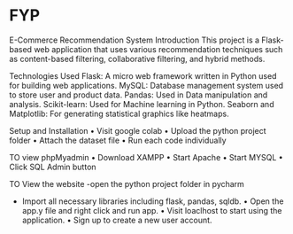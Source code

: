 # FYP
E-Commerce Recommendation System
Introduction
This project is a Flask-based web application that uses various recommendation techniques such as content-based filtering, collaborative filtering, and hybrid methods. 

Technologies Used
Flask: A micro web framework written in Python used for building web applications.
MySQL: Database management system used to store user and product data.
Pandas: Used in Data manipulation and analysis.
Scikit-learn: Used for Machine learning in Python.
Seaborn and Matplotlib: For generating statistical graphics like heatmaps.

Setup and Installation
•	Visit google colab
•	Upload the python project folder
•	Attach the dataset file
•	Run each code individually


TO view phpMyadmin
•	Download XAMPP
•	Start Apache
•	Start MYSQL
•	Click SQL Admin button

TO View the website
-open the python project folder in pycharm
- Import all necessary libraries including flask, pandas, sqldb. 
•	Open the app.y file and right click and run app.
•	Visit loaclhost to start using the application.
•	Sign up to create a new user account.
